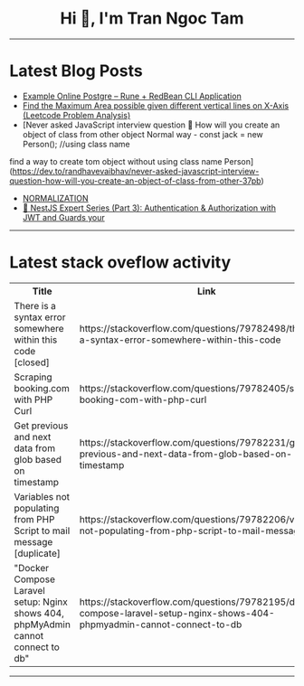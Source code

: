 <h1 align="center">Hi 👋, I'm Tran Ngoc Tam</h1>

---

# Latest Blog Posts 
<!-- BLOG-POST-LIST:START -->
- [Example Online Postgre – Rune + RedBean CLI Application](https://dev.to/anwarachilles/example-online-postgre-rune-redbean-cli-application-5b0p)
- [Find the Maximum Area possible given different vertical lines on X-Axis &lpar;Leetcode Problem Analysis&rpar;](https://dev.to/bjorndonald_bassey_c126c/find-the-maximum-area-possible-given-different-vertical-lines-on-x-axis-leetcode-problem-analysis-2h9o)
- [Never asked JavaScript interview question 🤪
How will you create an object of class from other object 
Normal way - 
const jack = new Person&lpar;&rpar;; //using class name

find a way to create tom object without using class name Person](https://dev.to/randhavevaibhav/never-asked-javascript-interview-question-how-will-you-create-an-object-of-class-from-other-37pb)
- [NORMALIZATION](https://dev.to/sriram_pg_91a5c6c4af2ce74/normalization-58kd)
- [🔑 NestJS Expert Series &lpar;Part 3&rpar;: Authentication &amp; Authorization with JWT and Guards your](https://dev.to/devto_with_yog/nestjs-expert-series-part-3-authentication-authorization-with-jwt-and-guards-your-1cgo)
<!-- BLOG-POST-LIST:END -->

---

# Latest stack oveflow activity
<table>
  <tr><th>Title</th><th>Link</th></tr>
  <!-- STACKOVERFLOW:START --><tr><td>There is a syntax error somewhere within this code [closed]</td><td>https://stackoverflow.com/questions/79782498/there-is-a-syntax-error-somewhere-within-this-code</td></tr><tr><td>Scraping booking.com with PHP Curl</td><td>https://stackoverflow.com/questions/79782405/scraping-booking-com-with-php-curl</td></tr><tr><td>Get previous and next data from glob based on timestamp</td><td>https://stackoverflow.com/questions/79782231/get-previous-and-next-data-from-glob-based-on-timestamp</td></tr><tr><td>Variables not populating from PHP Script to mail message [duplicate]</td><td>https://stackoverflow.com/questions/79782206/variables-not-populating-from-php-script-to-mail-message</td></tr><tr><td>&quot;Docker Compose Laravel setup: Nginx shows 404, phpMyAdmin cannot connect to db&quot;</td><td>https://stackoverflow.com/questions/79782195/docker-compose-laravel-setup-nginx-shows-404-phpmyadmin-cannot-connect-to-db</td></tr><!-- STACKOVERFLOW:END -->
</table>

---


